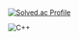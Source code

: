 #

[![Solved.ac Profile](http://mazassumnida.wtf/api/v2/generate_badge?boj=hubram)](https://solved.ac/hubram/)

![C++](https://img.shields.io/badge/C++-512BD4.svg?&style=for-the-badge&logo=Java&logoColor=white)
